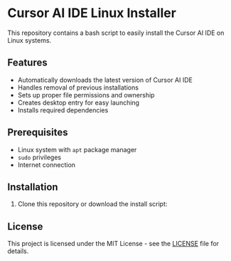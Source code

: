# Cursor AI IDE Linux Installer

This repository contains a bash script to easily install the Cursor AI IDE on Linux systems.

## Features

- Automatically downloads the latest version of Cursor AI IDE
- Handles removal of previous installations
- Sets up proper file permissions and ownership
- Creates desktop entry for easy launching
- Installs required dependencies

## Prerequisites

- Linux system with `apt` package manager
- `sudo` privileges
- Internet connection

## Installation

1. Clone this repository or download the install script:

## License

This project is licensed under the MIT License - see the [LICENSE](LICENSE) file for details.
